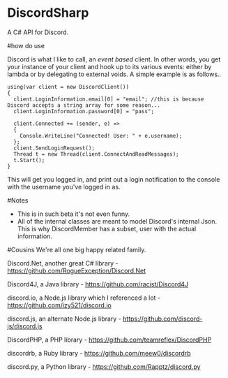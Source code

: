 # DiscordSharp
A C# API for Discord.

#how do use

Discord is what I like to call, an *event based* client. In other words, you get your instance of your client and hook up to its various events: either by lambda or by delegating to external voids. A simple example is as follows..

```
using(var client = new DiscordClient())
{
  client.LoginInformation.email[0] = "email"; //this is because Discord accepts a string array for some reason...
  client.LoginInformation.password[0] = "pass";
  
  client.Connected += (sender, e) =>
  {
    Console.WriteLine("Connected! User: " + e.username);
  };
  client.SendLoginRequest();
  Thread t = new Thread(client.ConnectAndReadMessages);
  t.Start();
}
```
This will get you logged in, and print out a login notification to the console with the username you've logged in as.

#Notes
* This is in such beta it's not even funny.
* All of the internal classes are meant to model Discord's internal Json. This is why DiscordMember has a subset, user with the actual information.

#Cousins
We're all one big happy related family. 

Discord.Net, another great C# library - https://github.com/RogueException/Discord.Net

Discord4J, a Java library - https://github.com/racist/Discord4J

discord.io, a Node.js library which I referenced a lot - https://github.com/izy521/discord.io

discord.js, an alternate Node.js library - https://github.com/discord-js/discord.js

DiscordPHP, a PHP library - https://github.com/teamreflex/DiscordPHP

discordrb, a Ruby library - https://github.com/meew0/discordrb

discord.py, a Python library - https://github.com/Rapptz/discord.py
